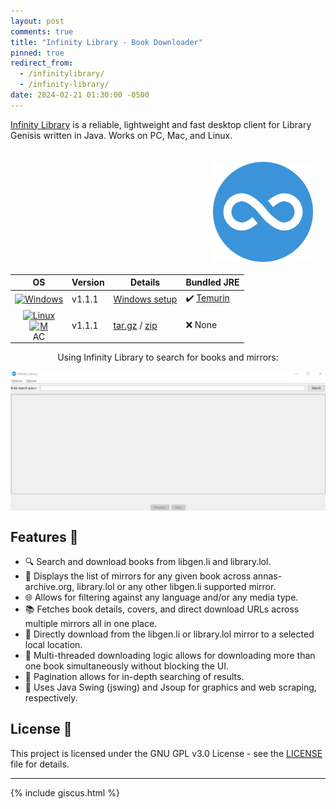 ```yaml
---
layout: post
comments: true
title: "Infinity Library - Book Downloader"
pinned: true
redirect_from:
  - /infinitylibrary/
  - /infinity-library/
date: 2024-02-21 01:30:00 -0500
---
```


[Infinity Library](https://github.com/JakeTurner616/Infinity-Library) is a reliable, lightweight and fast desktop client for Library Genisis written in Java. Works on PC, Mac, and Linux.


<a href="https://github.com/JakeTurner616/Infinity-Library/">
  <img style="margin: 20px;" align="right" width="160" height="160" src="https://github.com/JakeTurner616/Infinity-Library/blob/main/docs/icon.png?raw=true">
</a>

<!-- BEGIN AUTO-README -->

| **OS**                                                                                                                                 | **Version**    | **Details**                                                                                                            | **Bundled JRE**                                                                                        |
|:--------------------------------------------------------------------------------------------------------------------------------------:|----------------|-----------------------------------------------------------------------------------------------------------------------|-------------------------------------------------------------------------------------------------------|
| <a href="https://github.com/JakeTurner616/Infinity-Library/"><img src="https://github.com/relliv/operating-system-logos/blob/master/src/32x32/WIN.png?raw=true" alt="Windows" style="display: block; margin: auto;"/></a> | v1.1.1 | [Windows setup](https://github.com/JakeTurner616/Infinity-Library/releases/download/v1.1.1/InfinityLibrary-setup.exe) | ✔️ [Temurin](https://adoptium.net/temurin/releases/?os=windows&package=jre)                           |
| <a href="https://github.com/JakeTurner616/Infinity-Library/"><img src="https://github-production-user-asset-6210df.s3.amazonaws.com/76662862/283240699-2481dc48-be6b-4ebb-9e8c-3b957efe69fa.png" width="32" height="32" alt="Linux" /><img src="https://user-images.githubusercontent.com/25181517/186884152-ae609cca-8cf1-4175-8d60-1ce1fa078ca2.png" width="32" height="32" alt="MAC" style="display: block; margin: auto;"/></a> | v1.1.1 | [tar.gz](https://github.com/JakeTurner616/Infinity-Library/archive/refs/tags/v1.1.1.tar.gz) / [zip](https://github.com/JakeTurner616/Infinity-Library/archive/refs/tags/v1.1.1.zip) | ❌ None                                      |

<div style="text-align: center;">
  <p>Using Infinity Library to search for books and mirrors:</p>
  <img src="https://raw.githubusercontent.com/JakeTurner616/Infinity-Library/main/docs/InfinityLibrary.gif" alt="Using the application to find book mirrors" style="display: block; margin: auto;">
</div>


## Features 🌟

- 🔍 Search and download books from libgen.li and library.lol.
- 📖 Displays the list of mirrors for any given book across annas-archive.org, library.lol or any other libgen.li supported mirror.
- 🌐 Allows for filtering against any language and/or any media type.
- 📚 Fetches book details, covers, and direct download URLs across multiple mirrors all in one place.
- 💾 Directly download from the libgen.li or library.lol mirror to a selected local location.
- 🚀 Multi-threaded downloading logic allows for downloading more than one book simultaneously without blocking the UI.
- 🔢 Pagination allows for in-depth searching of results.
- 🎨 Uses Java Swing (jswing) and Jsoup for graphics and web scraping, respectively.

## License 📜

This project is licensed under the GNU GPL v3.0 License - see the [LICENSE](https://github.com/JakeTurner616/Infinity-Library/blob/main/LICENSE) file for details.
<!-- END AUTO-README -->

---

{% include giscus.html %}
